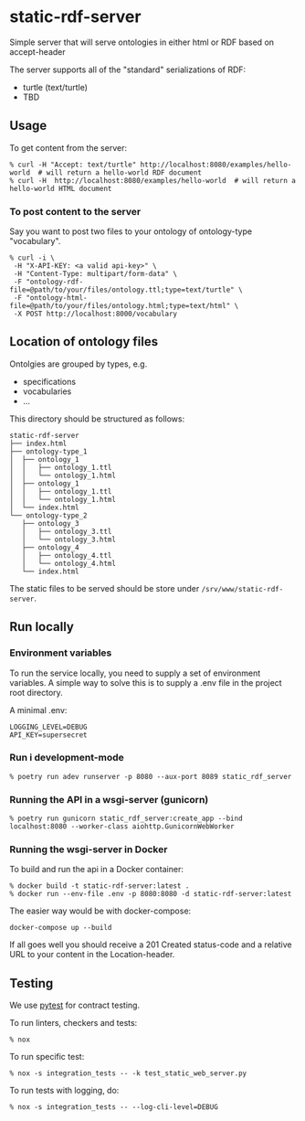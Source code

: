 # static-rdf-server

Simple server that will serve ontologies in either html or RDF based on accept-header

The server supports all of the "standard" serializations of RDF:

- turtle (text/turtle)
- TBD

## Usage

To get content from the server:

```shell
% curl -H "Accept: text/turtle" http://localhost:8080/examples/hello-world  # will return a hello-world RDF document
% curl -H  http://localhost:8080/examples/hello-world  # will return a hello-world HTML document
```

### To post content to the server

Say you want to post two files to your ontology of ontology-type "vocabulary".

```shell
% curl -i \
 -H "X-API-KEY: <a valid api-key>" \
 -H "Content-Type: multipart/form-data" \
 -F "ontology-rdf-file=@path/to/your/files/ontology.ttl;type=text/turtle" \
 -F "ontology-html-file=@path/to/your/files/ontology.html;type=text/html" \
 -X POST http://localhost:8000/vocabulary
```

## Location of ontology files

Ontolgies are grouped by types, e.g.

- specifications
- vocabularies
- ...

This directory should be structured as follows:

```Shell
static-rdf-server
├── index.html
├── ontology-type_1
│  ├── ontology_1
│  │   ├── ontology_1.ttl 
│  │   └── ontology_1.html
│  ├── ontology_1
│  │   ├── ontology_1.ttl 
│  │   └── ontology_1.html
│  └── index.html
└── ontology-type_2
   ├── ontology_3
   │   ├── ontology_3.ttl 
   │   └── ontology_3.html
   ├── ontology_4
   │   ├── ontology_4.ttl 
   │   └── ontology_4.html
   └── index.html
```

The static files to be served should be store under `/srv/www/static-rdf-server`.

## Run locally

### Environment variables

To run the service locally, you need to supply a set of environment variables. A simple way to solve this is to supply a .env file in the project root directory.

A minimal .env:

```shell
LOGGING_LEVEL=DEBUG
API_KEY=supersecret
```

### Run i development-mode

```shell
% poetry run adev runserver -p 8080 --aux-port 8089 static_rdf_server
```

### Running the API in a wsgi-server (gunicorn)

```shell
% poetry run gunicorn static_rdf_server:create_app --bind localhost:8080 --worker-class aiohttp.GunicornWebWorker
```

### Running the wsgi-server in Docker

To build and run the api in a Docker container:

```shell
% docker build -t static-rdf-server:latest .
% docker run --env-file .env -p 8080:8080 -d static-rdf-server:latest
```

The easier way would be with docker-compose:

```shell
docker-compose up --build
```

If all goes well you should receive a 201 Created status-code and a relative URL to your content in the Location-header.

## Testing

We use [pytest](https://docs.pytest.org/en/latest/) for contract testing.

To run linters, checkers and tests:

```shell
% nox
```

To run specific test:

```shell
% nox -s integration_tests -- -k test_static_web_server.py
```

To run tests with logging, do:

```shell
% nox -s integration_tests -- --log-cli-level=DEBUG
```
